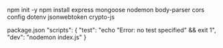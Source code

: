 
npm init -y
npm install express mongoose nodemon body-parser cors config dotenv jsonwebtoken crypto-js


package.json
    "scripts": {
        "test": "echo \"Error: no test specified\" && exit 1",
        "dev": "nodemon index.js"
    }